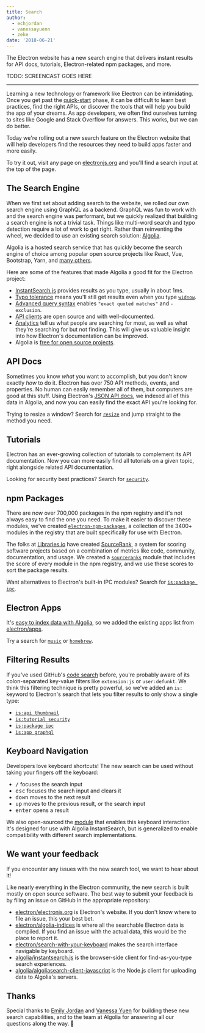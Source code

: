 ```yaml
---
title: Search
author: 
  - echjordan
  - vanessayuenn
  - zeke
date: '2018-06-21'
---
```


The Electron website has a new search engine that delivers instant results for
API docs, tutorials, Electron-related npm packages, and more.

TODO: SCREENCAST GOES HERE

---

Learning a new technology or framework like Electron can be intimidating. 
Once you get past the [quick-start] phase, it can 
be difficult to learn best practices, find the right APIs, or discover the tools 
that will help you build the app of your dreams. As app developers, we often find 
ourselves turning to sites like  Google and Stack Overflow for answers. This 
works, but we can do better.

Today we're rolling out a new search feature on the Electron website that will
help developers find the resources they need to build apps faster and more 
easily.

To try it out, visit any page on [electronjs.org](https://electronjs.org)
and you'll find a search input at the top of the page.

## The Search Engine

When we first set about adding search to the website, we rolled our own
search engine using GraphQL as a backend. GraphQL was fun to work with and
the search engine was performant, but we quickly realized that building a search
engine is not a trivial task. Things like multi-word search and typo detection
require a lot of work to get right. Rather than reinventing the wheel, 
we decided to use an existing search solution: [Algolia].

Algolia is a hosted search service that has quickly become the
search engine of choice among popular open source projects like 
React, Vue, Bootstrap, Yarn, and [many others](https://community.algolia.com/docsearch/).

Here are some of the features that made Algolia a good fit for the Electron project:

- [InstantSearch.js](https://community.algolia.com/instantsearch.js) provides results as you type, usually in about 1ms.
- [Typo tolerance](https://www.algolia.com/doc/guides/textual-relevance/typo-tolerance/) means you'll still get results even when you type [`widnow`].
- [Advanced query syntax](https://www.algolia.com/doc/api-reference/api-parameters/advancedSyntax/) enables `"exact quoted matches"` and `-exclusion`.
- [API clients](https://www.algolia.com/doc/api-client/javascript/getting-started/) are open source and with well-documented.
- [Analytics](https://www.algolia.com/doc/guides/analytics/analytics-overview/) tell us what people are searching for most, as well as what they're searching for but not finding. This will give us valuable insight into how Electron's documentation can be improved.
- Algolia is [free for open source projects](https://www.algolia.com/for-open-source).

## API Docs

Sometimes you know *what* you want to accomplish, but you don't know exactly 
*how* to do it. Electron has over 750 API methods, events, and properties. 
No human can easily remember all of them, but computers are good at this stuff. 
Using Electron's [JSON API docs](https://electronjs.org/blog/api-docs-json-schema),
we indexed all of this data in Algolia, and now you can easily find
the exact API you're looking for.

Trying to resize a window? Search for [`resize`] and jump straight to the method you need.

## Tutorials

Electron has an ever-growing collection of tutorials to complement its API
documentation. Now you can more easily find all tutorials on a given topic,
right alongside related API documentation.

Looking for security best practices? Search for [`security`].

## npm Packages

There are now over 700,000 packages in the npm registry and it's not
always easy to find the one you need. To make it easier to discover these modules, 
we've created [`electron-npm-packages`], a collection of the 3400+ modules in 
the registry that are built specifically for use with Electron.

The folks at [Libraries.io](https://libraries.io/) have created [SourceRank],
a system for scoring software projects based on a combination of metrics like
code, community, documentation, and usage. We created a [`sourceranks`]
module that includes the score of every module in the npm registry, and we
use these scores to sort the package results.

Want alternatives to Electron's built-in IPC modules? Search for [`is:package ipc`].

## Electron Apps

It's [easy to index data with Algolia](https://github.com/electron/algolia-indices), 
so we added the existing apps list from [electron/apps](https://github.com/electron/apps).

Try a search for [`music`] or [`homebrew`].

## Filtering Results

If you've used GitHub's [code search](https://github.com/search) before,
you're probably aware of its colon-separated key-value filters like
`extension:js` or `user:defunkt`. We think this filtering technique is pretty
powerful, so we've added an `is:` keyword to Electron's search that lets you
filter results to only show a single type:

- [`is:api thumbnail`]
- [`is:tutorial security`]
- [`is:package ipc`]
- [`is:app graphql`]

## Keyboard Navigation

Developers love keyboard shortcuts! The new search can be used without taking
your fingers off the keyboard:

- <kbd>/</kbd> focuses the search input
- <kbd>esc</kbd> focuses the search input and clears it
- <kbd>down</kbd> moves to the next result
- <kbd>up</kbd> moves to the previous result, or the search input
- <kbd>enter</kbd> opens a result

We also open-sourced the [module](https://github.com/electron/search-with-your-keyboard/)
that enables this keyboard interaction. It's designed for use with Algolia InstantSearch, 
but is generalized to enable compatibility with different search implementations.

## We want your feedback

If you encounter any issues with the new search tool, we want to hear about it!

Like nearly everything in the Electron community, the new search is built
mostly on open source software. The best way to submit your feedback is by 
filing an issue on GitHub in the appropriate repository:

- [electron/electronjs.org](https://github.com/electron/electronjs.org) is Electron's website. If you don't know where to file an issue, this your best bet.
- [electron/algolia-indices](https://github.com/electron/algolia-indices) is where all the searchable Electron data is compiled. If you find an issue with the actual data, this would be the place to report it.
- [electron/search-with-your-keyboard](https://github.com/electron/search-with-your-keyboard) makes the search interface navigable by keyboard.
- [algolia/instantsearch.js](https://github.com/algolia/instantsearch.js) is the browser-side client for find-as-you-type search experiences.
- [algolia/algoliasearch-client-javascript](https://github.com/algolia/algoliasearch-client-javascript) is the Node.js client for uploading data to Algolia's servers.

## Thanks

Special thanks to [Emily Jordan](https://github.com/echjordan)
and [Vanessa Yuen](https://github.com/vanessayuenn) 
for building these new search capabilities, and to the team at Algolia for 
answering all our questions along the way. 🍹

[Algolia]: https://algolia.com
[`widnow`]: https://electron-website-pr-1248.herokuapp.com/?query=widnow
[`resize`]: https://electron-website-pr-1248.herokuapp.com/?query=resize
[`security`]: https://electron-website-pr-1248.herokuapp.com/?query=security
[`music`]: https://electron-website-pr-1248.herokuapp.com/?query=music
[`homebrew`]: https://electron-website-pr-1248.herokuapp.com/?query=homebrew
[`electron-npm-packages`]: https://ghub.io/electron-npm-packages
[SourceRank]: https://docs.libraries.io/overview.html#sourcerank
[`sourceranks`]: https://github.com/nice-registry/sourceranks
[`is:api thumbnail`]: https://electron-website-pr-1248.herokuapp.com/?query=is%3Aapi%20thumbnail
[`is:tutorial security`]: https://electron-website-pr-1248.herokuapp.com/?query=is%3Atutorial%20security
[`is:package ipc`]: https://electron-website-pr-1248.herokuapp.com/?query=is%3Apackage%20ipc
[`is:app graphql`]: https://electron-website-pr-1248.herokuapp.com/?query=is%3Aapp%20graphql
[quick-start]: https://github.com/electron/electron-quick-start

<!-- TODO: REPLACE electron-website-pr-1248 with electronjs.org -->